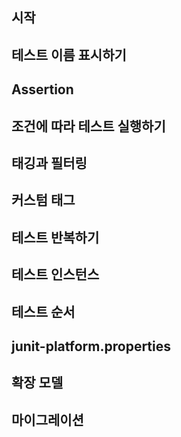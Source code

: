 ## 시작

## 테스트 이름 표시하기

## Assertion

## 조건에 따라 테스트 실행하기

## 태깅과 필터링

## 커스텀 태그

## 테스트 반복하기

## 테스트 인스턴스

## 테스트 순서

## junit-platform.properties

## 확장 모델

## 마이그레이션


